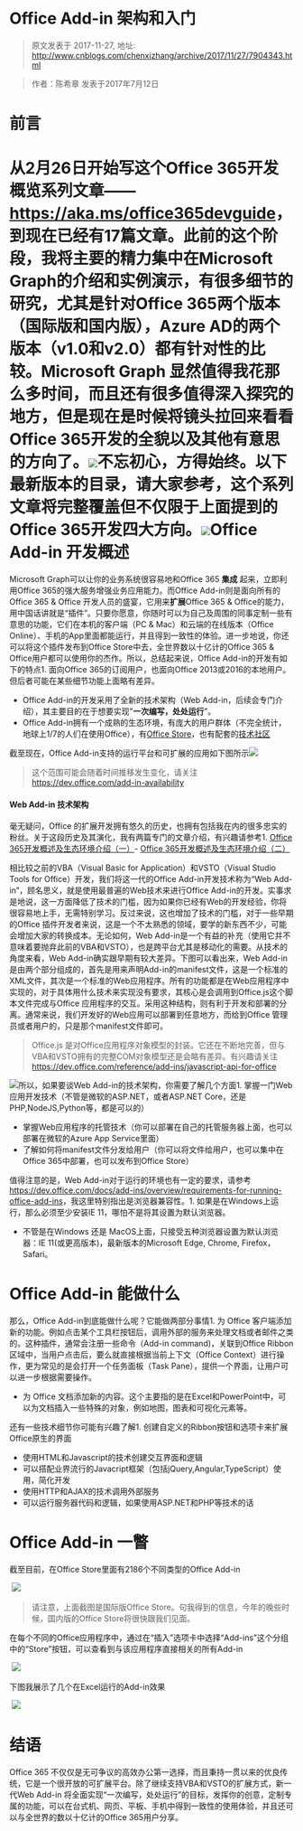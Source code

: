 # Office Add-in 架构和入门 
> 原文发表于 2017-11-27, 地址: http://www.cnblogs.com/chenxizhang/archive/2017/11/27/7904343.html 



> 作者：陈希章 发表于2017年7月12日
> 
> 

前言
==

从2月26日开始写这个Office 365开发概览系列文章—— <https://aka.ms/office365devguide>，到现在已经有17篇文章。此前的这个阶段，我将主要的精力集中在Microsoft Graph的介绍和实例演示，有很多细节的研究，尤其是针对Office 365两个版本（国际版和国内版），Azure AD的两个版本（v1.0和v2.0）都有针对性的比较。Microsoft Graph 显然值得我花那么多时间，而且还有很多值得深入探究的地方，但是现在是时候将镜头拉回来看看Office 365开发的全貌以及其他有意思的方向了。[![](https://github.com/chenxizhang/office365dev/raw/master/docs/images/68747470733a2f2f6d656469612e6c6963646e2e636f6d2f6d70722f6d70722f41414541415141414141414141417365414141414a47597a4f5456684e4755344c5449774e6a63744e444e6c4d7931694f4455314c5749345a6d466a596a49314d44557a59.png)](https://github.com/chenxizhang/office365dev/blob/master/docs/images/68747470733a2f2f6d656469612e6c6963646e2e636f6d2f6d70722f6d70722f41414541415141414141414141417365414141414a47597a4f5456684e4755344c5449774e6a63744e444e6c4d7931694f4455314c5749345a6d466a596a49314d44557a59.png)不忘初心，方得始终。以下最新版本的目录，请大家参考，这个系列文章将完整覆盖但不仅限于上面提到的Office 365开发四大方向。[![](https://github.com/chenxizhang/office365dev/raw/master/docs/images/contenttable.PNG)](https://github.com/chenxizhang/office365dev/blob/master/docs/images/contenttable.PNG)Office Add-in 开发概述
==================

Microsoft Graph可以让你的业务系统很容易地和Office 365 **集成** 起来，立即利用Office 365的强大服务增强业务应用能力。而Office Add-in则是面向所有的Office 365 & Office 开发人员的盛宴，它用来**扩展**Office 365 & Office的能力，用中国话讲就是“插件”。只要你愿意，你随时可以为自己及周围的同事定制一些有意思的功能，它们在本机的客户端（PC & Mac）和云端的在线版本（Office Online）、手机的App里面都能运行，并且得到一致性的体验。进一步地说，你还可以将这个插件发布到Office Store中去，全世界数以十亿计的Office 365 & Office用户都可以使用你的杰作。所以，总结起来说，Office Add-in的开发有如下的特点1. 面向Office 365的订阅用户，也面向Office 2013或2016的本地用户。但后者可能在某些细节功能上面略有差异。
- Office Add-in的开发采用了全新的技术架构（Web Add-in，后续会专门介绍），其主要目的在于想要实现"**一次编写，处处运行**"。
- Office Add-in拥有一个成熟的生态环境，有庞大的用户群体（不完全统计，地球上1/7的人们在使用Office），有[Office Store](https://store.office.com/en-us/appshome.aspx?ui=en-US&rs=en-US&ad=US)，也有配套的[技术社区](https://techcommunity.microsoft.com/)

截至现在，Office Add-in支持的运行平台和可扩展的应用如下图所示[![](https://github.com/chenxizhang/office365dev/raw/master/docs/images/officeaddinavailability.PNG)](https://github.com/chenxizhang/office365dev/blob/master/docs/images/officeaddinavailability.PNG)
> 这个范围可能会随着时间推移发生变化，请关注 <https://dev.office.com/add-in-availability>
> 
> 

#### Web Add-in 技术架构

毫无疑问，Office 的扩展开发拥有悠久的历史，也拥有包括我在内的很多忠实的粉丝。关于这段历史及其演化，我有两篇专门的文章介绍，有兴趣请参考1. [Office 365开发概述及生态环境介绍（一）](https://chenxizhang.gitbooks.io/office365devguide/content/docs/office365dev-overview-1.html)- [Office 365开发概述及生态环境介绍（二）](https://chenxizhang.gitbooks.io/office365devguide/content/docs/office365dev-overview-2.html)

相比较之前的VBA（Visual Basic for Application）和VSTO（Visual Studio Tools for Office）开发，我们将这一代的Office Add-in开发技术称为“Web Add-in”，顾名思义，就是使用最普遍的Web技术来进行Office Add-in的开发。实事求是地说，这一方面降低了技术的门槛，因为如果你已经有Web的开发经验，你将很容易地上手，无需特别学习。反过来说，这也增加了技术的门槛，对于一些早期的Office 插件开发者来说，这是一个不太熟悉的领域，要学的新东西不少，可能会增加大家的转换成本。无论如何，Web Add-in是一个有益的补充（使用它并不意味着要抛弃此前的VBA和VSTO），也是跨平台尤其是移动化的需要。从技术的角度来看，Web Add-in确实跟早期有较大差异。下图可以看出来，Web Add-in是由两个部分组成的，首先是用来声明Add-in的manifest文件，这是一个标准的XML文件，其次是一个标准的Web应用程序。所有的功能都是在Web应用程序中实现的，对于具体用什么技术来实现没有要求，其核心是会调用到Office.js这个脚本文件完成与Office 应用程序的交互。采用这种结构，则有利于开发和部署的分离。通常来说，我们开发好的Web应用可以部署到任意地方，而给到Office 管理员或者用户的，只是那个manifest文件即可。
> Office.js 是对Office应用程序对象模型的封装。它还在不断地完善，但与VBA和VSTO拥有的完整COM对象模型还是会略有差异。有兴趣请关注 <https://dev.office.com/reference/add-ins/javascript-api-for-office>
> 
> 

[![](https://github.com/chenxizhang/office365dev/raw/master/docs/images/webaddinarc.PNG)](https://github.com/chenxizhang/office365dev/blob/master/docs/images/webaddinarc.PNG)所以，如果要谈Web Add-in的技术架构，你需要了解几个方面1. 掌握一门Web应用开发技术（不管是微软的ASP.NET，或者ASP.NET Core，还是PHP,NodeJS,Python等，都是可以的）
- 掌握Web应用程序的托管技术（你可以部署在自己的托管服务器上面，也可以部署在微软的Azure App Service里面）
- 了解如何将manifest文件分发给用户（你可以将文件给用户，也可以集中在Office 365中部署，也可以发布到Office Store）

值得注意的是，Web Add-in对于运行的环境也有一定的要求，请参考 <https://dev.office.com/docs/add-ins/overview/requirements-for-running-office-add-ins>，我这里特别指出是浏览器兼容性。1. 如果是在Windows上运行，那么必须至少安装IE 11，哪怕不是将其设置为默认浏览器。
- 不管是在Windows 还是 MacOS上面，只接受五种浏览器设置为默认浏览器：IE 11(或更高版本)，最新版本的Microsoft Edge, Chrome, Firefox， Safari。

Office Add-in 能做什么
==================

那么，Office Add-in到底能做什么呢？它能做两部分事情1. 为 Office 客户端添加新的功能。例如点击某个工具栏按钮后，调用外部的服务来处理文档或者邮件之类的。这种插件，通常会注册一些命令（Add-in command)，关联到Office Ribbon区域中，当用户点击后，要么就直接根据当前上下文（Office Context）进行操作，更为常见的是会打开一个任务面板（Task Pane），提供一个界面，让用户可以进一步根据需要操作。
- 为 Office 文档添加新的内容。这个主要指的是在Excel和PowerPoint中，可以为文档插入一些特殊的对象，例如地图，图表和可视化元素等。

还有一些技术细节你可能有兴趣了解1. 创建自定义的Ribbon按钮和选项卡来扩展Office原生的界面
- 使用HTML和Javascript的技术创建交互界面和逻辑
- 可以搭配业界流行的Javacript框架（包括jQuery,Angular,TypeScript）使用，简化开发
- 使用HTTP和AJAX的技术调用外部服务
- 可以运行服务器代码和逻辑，如果使用ASP.NET和PHP等技术的话

Office Add-in 一瞥
================

截至目前，在Office Store里面有2186个不同类型的Office Add-in

 [![](https://github.com/chenxizhang/office365dev/raw/master/docs/images/officestore.png)](https://github.com/chenxizhang/office365dev/blob/master/docs/images/officestore.png)


> 请注意，上面截图是国际版Office Store。句我得到的信息，今年的晚些时候，国内版的Office Store将很快跟我们见面。
> 
> 

在每个不同的Office应用程序中，通过在“插入”选项卡中选择“Add-ins”这个分组中的“Store”按钮，可以查看到与该应用程序直接相关的所有Add-in

 [![](https://github.com/chenxizhang/office365dev/raw/master/docs/images/exceladdinstore.png)](https://github.com/chenxizhang/office365dev/blob/master/docs/images/exceladdinstore.png)

下图我展示了几个在Excel运行的Add-in效果

 [![](https://github.com/chenxizhang/office365dev/raw/master/docs/images/exceladdinsample.png)](https://github.com/chenxizhang/office365dev/blob/master/docs/images/exceladdinsample.png)

结语
==

Office 365 不仅仅是无可争议的高效办公第一选择，而且秉持一贯以来的优良传统，它是一个很开放的可扩展平台。除了继续支持VBA和VSTO的扩展方式，新一代Web Add-in 将全面实现“一次编写，处处运行”的目标，发挥你的创意，定制专属的功能，可以在台式机、网页、平板、手机中得到一致性的使用体验，并且还可以与全世界的数以十亿计的Office 365用户分享。





































